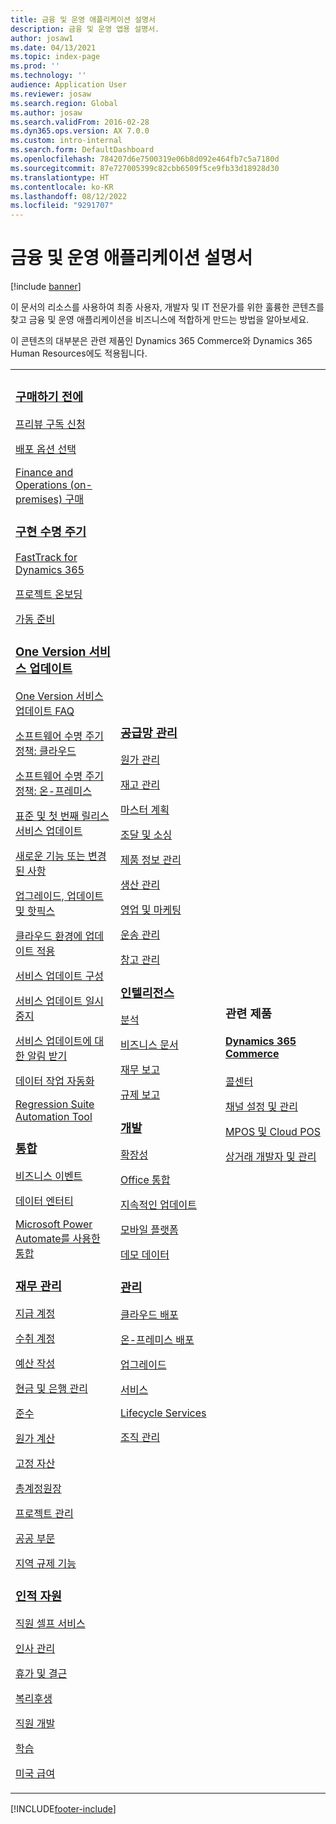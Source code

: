 ```yaml
---
title: 금융 및 운영 애플리케이션 설명서
description: 금융 및 운영 앱용 설명서.
author: josaw1
ms.date: 04/13/2021
ms.topic: index-page
ms.prod: ''
ms.technology: ''
audience: Application User
ms.reviewer: josaw
ms.search.region: Global
ms.author: josaw
ms.search.validFrom: 2016-02-28
ms.dyn365.ops.version: AX 7.0.0
ms.custom: intro-internal
ms.search.form: DefaultDashboard
ms.openlocfilehash: 784207d6e7500319e06b8d092e464fb7c5a7180d
ms.sourcegitcommit: 87e727005399c82cbb6509f5ce9fb33d18928d30
ms.translationtype: HT
ms.contentlocale: ko-KR
ms.lasthandoff: 08/12/2022
ms.locfileid: "9291707"
---
```

# <a name="finance-and-operations-application-documentation"></a>금융 및 운영 애플리케이션 설명서

[!include [banner](includes/banner.md)]

이 문서의 리소스를 사용하여 최종 사용자, 개발자 및 IT 전문가를 위한 훌륭한 콘텐츠를 찾고 금융 및 운영 애플리케이션을 비즈니스에 적합하게 만드는 방법을 알아보세요. 

이 콘텐츠의 대부분은 관련 제품인 Dynamics 365 Commerce와 Dynamics 365 Human Resources에도 적용됩니다. 

<table>
<colgroup>
<col width="33%" />
<col width="33%" />
<col width="33%" />
</colgroup>
<tbody>
<tr class="odd">
<td>
<h3><a href="get-started/before-you-buy.md">구매하기 전에</a></h3>
<p><a href="../dev-itpro/dev-tools/sign-up-preview-subscription.md">프리뷰 구독 신청</a></p>
 <p><a href="../dev-itpro/deployment/choose-deployment-type.md">배포 옵션 선택</a></p>
 <p><a href="get-started/purchase-on-premises.md">Finance and Operations (on-premises) 구매</a></p>

<h3><a href="imp-lifecycle/implementation-lifecycle.md">구현 수명 주기</a></h3>
<p><a href="/dynamics365/fasttrack/">FastTrack for Dynamics 365</a></p>
<p><a href="imp-lifecycle/onboard.md">프로젝트 온보딩</a></p>
<p><a href="imp-lifecycle/prepare-go-live.md">가동 준비</a></p>

<h3><a href="../dev-itpro/lifecycle-services/oneversion-overview.md">One Version 서비스 업데이트</a></h3>
<p><a href="get-started/one-version.md">One Version 서비스 업데이트 FAQ</a></p>
<p><a href="../dev-itpro/migration-upgrade/versions-update-policy.md">소프트웨어 수명 주기 정책: 클라우드</a></p>
<p><a href="../dev-itpro/migration-upgrade/on-prem-version-update-policy.md">소프트웨어 수명 주기 정책: 온-프레미스</a></p>
<p><a href="get-started/public-preview-releases.md">표준 및 첫 번째 릴리스 서비스 업데이트</a></p>
<p><a href="get-started/whats-new-changed.md">새로운 기능 또는 변경된 사항</a></p>
<p><a href="../dev-itpro/migration-upgrade/upgrade-home-page.md">업그레이드, 업데이트 및 핫픽스</a></p>
<p><a href="../dev-itpro/deployment/apply-deployable-package-system.md">클라우드 환경에 업데이트 적용</a></p>
<p><a href="../dev-itpro/lifecycle-services/configure-service-updates.md">서비스 업데이트 구성</a></p>
<p><a href="../dev-itpro/lifecycle-services/pause-service-updates.md">서비스 업데이트 일시 중지</a></p>
<p><a href="../dev-itpro/lifecycle-services/notifications-service-updates.md">서비스 업데이트에 대한 알림 받기</a></p>
<p><a href="../dev-itpro/data-entities/data-task-automation.md">데이터 작업 자동화</a></p>
<p><a href="../dev-itpro/lifecycle-services/using-task-guides-and-bpm-to-create-user-acceptance-tests.md">Regression Suite Automation Tool</a></p>

<h3><a href="../dev-itpro/data-entities/integration-overview.md">통합</a></h3>
<p><a href="../dev-itpro/business-events/home-page.md">비즈니스 이벤트</a></p>
<p><a href="../dev-itpro/data-entities/data-entities.md">데이터 엔터티</a></p>
<p><a href="../dev-itpro/data-entities/fin-ops-connector.md">Microsoft Power Automate를 사용한 통합</a></p>

<h3><a href="../../finance/index.md">재무 관리</a></h3>
<p><a href="../../finance/accounts-payable/accounts-payable.md">지급 계정</a></p>
<p><a href="../../finance/accounts-receivable/accounts-receivable.md">수취 계정</a></p>
<p><a href="../../finance/budgeting/budgeting-overview.md">예산 작성</a></p>
<p><a href="../../finance/cash-bank-management/cash-bank-management.md">현금 및 은행 관리</a></p>
<p><a href="../../finance/general-ledger/audit-policy-rules.md">준수</a></p>
<p><a href="../../finance/cost-accounting/cost-accounting-home-page.md">원가 계산</a></p>
<p><a href="../../finance/fixed-assets/fixed-assets.md">고정 자산</a></p>
<p><a href="../../finance/general-ledger/general-ledger.md">총계정원장</a></p>
<p><a href="/dynamics365/project-operations/prod-pma/overview-project-management-accounting">프로젝트 관리</a></p>
<p><a href="../../finance/public-sector/public-sector-functionality.md">공공 부문</a></p>
<p><a href="../dev-itpro/lcs-solutions/country-region.md">지역 규제 기능</a></p>

<h3><a href="hr/hr-landing-page.md">인적 자원</a></h3>
<p><a href="../../human-resources/hr-employee-manager-self-service-overview.md">직원 셀프 서비스</a></p>
<p><a href="../../human-resources/hr-personnel-departments-jobs-positions.md">인사 관리</a></p>
<p><a href="../../human-resources/hr-leave-and-absence-overview.md">휴가 및 결근</a></p>
<p><a href="../../human-resources/hr-benefits-manage-program.md">복리후생</a></p>
<p><a href="../../human-resources/hr-develop-performance-management-overview.md">직원 개발</a></p>
<p><a href="../../human-resources/hr-learning-courses.md">학습</a></p>
 <p><a href="hr/localizations/noam-usa-payroll.md">미국 급여</a></p>

</td>
<td>
<h3><a href="../../supply-chain/index.md">공급망 관리</a></h3>
<p><a href="../../supply-chain/cost-management/costing-sheets.md">원가 관리</a></p>
<p><a href="../../supply-chain/inventory/inventory-home-page.md">재고 관리</a></p>
<p><a href="../../supply-chain/master-planning/master-plans.md">마스터 계획</a></p>
<p><a href="../../supply-chain/procurement/procurement-sourcing-overview.md">조달 및 소싱</a></p>
<p><a href="../../supply-chain/pim/product-information.md">제품 정보 관리</a></p>
<p><a href="../../supply-chain/production-control/production-process-overview.md">생산 관리</a></p>
<p><a href="../../supply-chain/sales-marketing/overview-sales-marketing.md">영업 및 마케팅</a></p>
<p><a href="../../supply-chain/transportation/transportation-management-overview.md">운송 관리</a></p>
<p><a href="../../supply-chain/warehousing/warehouse-configuration.md">창고 관리</a></p>


<h3><a href="../dev-itpro/analytics/bi-reporting-home-page.md">인텔리전스</a></h3>
<p><a href="../dev-itpro/analytics/analytics.md">분석</a></p>
 <p><a href="../dev-itpro/analytics/document-reporting-services.md">비즈니스 문서</a></p>
<p><a href="../dev-itpro/analytics/financial-reporting-intro.md">재무 보고</a></p>
<p><a href="../dev-itpro/analytics/general-electronic-reporting.md">규제 보고</a></p>



<h3><a href="../dev-itpro/dev-tools/developer-home-page.md">개발</h3>
<p><a href="../dev-itpro/extensibility/extensibility-home-page.md">확장성</a></p>
<p><a href="../dev-itpro/office-integration/office-integration.md">Office 통합</a></p>
<p><a href="../dev-itpro/dev-tools/continuous-delivery-home-page.md">지속적인 업데이트</a></p>
<p><a href="../dev-itpro/mobile-apps/platform/mobile-platform-home-page.md">모바일 플랫폼</a></p>
<p><a href="get-started/demo-data.md">데모 데이터</a></p>

<h3><a href="../dev-itpro/sysadmin/system-administration-home-page.md">관리</h3>
<p><a href="../dev-itpro/deployment/cloud-deployment-overview.md">클라우드 배포</a></p>
<p><a href="../dev-itpro/deployment/on-premises-deployment-landing-page.md">온-프레미스 배포</a></p>
<p><a href="../dev-itpro/migration-upgrade/upgrade-home-page.md">업그레이드</a></p>
<p><a href="../dev-itpro/dev-tools/continuous-delivery-home-page.md#servicing">서비스</a></p>
<p><a href="../dev-itpro/lifecycle-services/lcs.md">Lifecycle Services</a></p>
<p><a href="organization-administration/organization-administration-home-page.md">조직 관리</a></p>
</td>
<td>
<h3>관련 제품</h3>
<h4><a href="/dynamics365/commerce/">Dynamics 365 Commerce</a></h4>
<p><a href="../../commerce/call-center-functionality.md">콜센터</p>
<p><a href="../../commerce/define-maintain-retail-channels.md">채널 설정 및 관리</p>
<p><a href="../../commerce/retail-peripherals-overview.md">MPOS 및 Cloud POS</p>
<p><a href="../../commerce/dev-itpro/dev-retail-home-page.md">상거래 개발자 및 관리</p>


</td>
</tr>

</tbody>
</table>


[!INCLUDE[footer-include](../../includes/footer-banner.md)]

